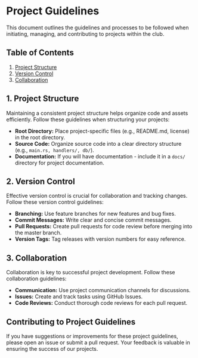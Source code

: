 # Project Guidelines

This document outlines the guidelines and processes to be followed when initiating, managing, and contributing to projects within the club.

## Table of Contents

1. [Project Structure](#project-structure)
2. [Version Control](#version-control)
3. [Collaboration](#collaboration)

## 1. Project Structure

Maintaining a consistent project structure helps organize code and assets efficiently. Follow these guidelines when structuring your projects:

- **Root Directory:** Place project-specific files (e.g., README.md, license) in the root directory.
- **Source Code:** Organize source code into a clear directory structure (e.g., `main.rs, handlers/, db/`).
- **Documentation:** If you will have documentation - include it in a `docs/` directory for project documentation.

## 2. Version Control

Effective version control is crucial for collaboration and tracking changes. Follow these version control guidelines:

- **Branching:** Use feature branches for new features and bug fixes.
- **Commit Messages:** Write clear and concise commit messages.
- **Pull Requests:** Create pull requests for code review before merging into the master branch.
- **Version Tags:** Tag releases with version numbers for easy reference.

## 3. Collaboration

Collaboration is key to successful project development. Follow these collaboration guidelines:

- **Communication:** Use project communication channels for discussions.
- **Issues:** Create and track tasks using GitHub Issues.
- **Code Reviews:** Conduct thorough code reviews for each pull request.

## Contributing to Project Guidelines

If you have suggestions or improvements for these project guidelines, please open an issue or submit a pull request. Your feedback is valuable in ensuring the success of our projects.
